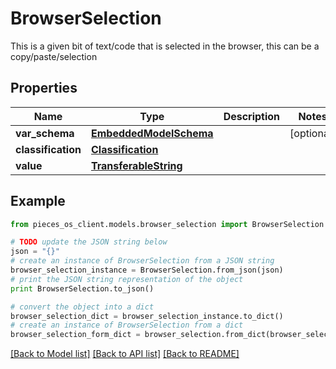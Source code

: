 # BrowserSelection

This is a given bit of text/code that is selected in the browser, this can be a copy/paste/selection

## Properties
Name | Type | Description | Notes
------------ | ------------- | ------------- | -------------
**var_schema** | [**EmbeddedModelSchema**](EmbeddedModelSchema.md) |  | [optional] 
**classification** | [**Classification**](Classification.md) |  | 
**value** | [**TransferableString**](TransferableString.md) |  | 

## Example

```python
from pieces_os_client.models.browser_selection import BrowserSelection

# TODO update the JSON string below
json = "{}"
# create an instance of BrowserSelection from a JSON string
browser_selection_instance = BrowserSelection.from_json(json)
# print the JSON string representation of the object
print BrowserSelection.to_json()

# convert the object into a dict
browser_selection_dict = browser_selection_instance.to_dict()
# create an instance of BrowserSelection from a dict
browser_selection_form_dict = browser_selection.from_dict(browser_selection_dict)
```
[[Back to Model list]](../README.md#documentation-for-models) [[Back to API list]](../README.md#documentation-for-api-endpoints) [[Back to README]](../README.md)


